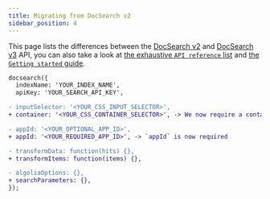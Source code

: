 ```yaml
---
title: Migrating from DocSearch v2
sidebar_position: 4
---
```


This page lists the differences between the [DocSearch v2](/docs/legacy/dropdown) and [DocSearch v3](/docs/docsearch-v3) API, you can also take a look at [the exhaustive `API reference` list](/docs/api) and [the `Getting started` guide](/docs/docsearch-v3).

```diff
docsearch({
  indexName: 'YOUR_INDEX_NAME',
  apiKey: 'YOUR_SEARCH_API_KEY',

- inputSelector: '<YOUR_CSS_INPUT_SELECTOR>',
+ container: '<YOUR_CSS_CONTAINER_SELECTOR>', -> We now require a container to be provided

- appId: '<YOUR_OPTIONAL_APP_ID>',
+ appId: '<YOUR_REQUIRED_APP_ID>', -> `appId` is now required

- transformData: function(hits) {},
+ transformItems: function(items) {},

- algoliaOptions: {},
+ searchParameters: {},
});
```
